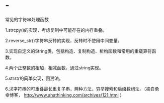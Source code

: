 # -
常见的字符串处理函数

1.strcpy()的实现，考虑复制中可能存在的内存重叠。

2.reverse_str()字符串反转的实现，反转时不使用中间变量。

3.实现自定义的String类，包括构造、复制构造、析构函数和常用的重载算符函数。

4.两个正整数的相加，相减函数，通过string实现。

5.strstr的简单实现，回溯法。

6.求字符串的可重叠最长重复子串，两种方法，穷举搜索和后缀数组法。（摘自勇幸博客， http://www.ahathinking.com/archives/121.html ）
